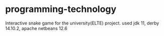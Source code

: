 # programming-technology

Interactive snake game for the university(ELTE) project.
used jdk 11, derby 14.10.2, apache netbeans 12.6
